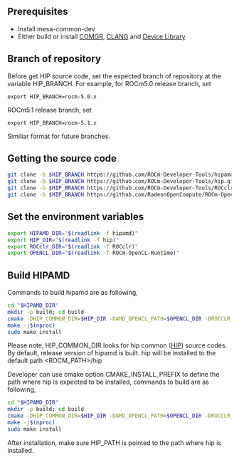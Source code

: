## Prerequisites

-   Install mesa-common-dev
-   Either build or install [COMGR](https://github.com/RadeonOpenCompute/ROCm-CompilerSupport), [CLANG](https://github.com/RadeonOpenCompute/llvm-project) and [Device Library](https://github.com/RadeonOpenCompute/ROCm-Device-Libs)

## Branch of repository

Before get HIP source code, set the expected branch of repository at the variable HIP_BRANCH.
For example, for ROCm5.0 release branch, set
```
export HIP_BRANCH=rocm-5.0.x
```

ROCm5.1 release branch, set
```
export HIP_BRANCH=rocm-5.1.x
```
Similiar format for future branches.

## Getting the source code

```bash
git clone -b $HIP_BRANCH https://github.com/ROCm-Developer-Tools/hipamd.git
git clone -b $HIP_BRANCH https://github.com/ROCm-Developer-Tools/hip.git
git clone -b $HIP_BRANCH https://github.com/ROCm-Developer-Tools/ROCclr.git
git clone -b $HIP_BRANCH https://github.com/RadeonOpenCompute/ROCm-OpenCL-Runtime.git
```

## Set the environment variables

```bash
export HIPAMD_DIR="$(readlink -f hipamd)"
export HIP_DIR="$(readlink -f hip)"
export ROCclr_DIR="$(readlink -f ROCclr)"
export OPENCL_DIR="$(readlink -f ROCm-OpenCL-Runtime)"
```

## Build HIPAMD

Commands to build hipamd are as following,
```bash
cd "$HIPAMD_DIR"
mkdir -p build; cd build
cmake -DHIP_COMMON_DIR=$HIP_DIR -DAMD_OPENCL_PATH=$OPENCL_DIR -DROCCLR_PATH=$ROCCLR_DIR -DCMAKE_PREFIX_PATH="<ROCM_PATH>/" ..
make -j$(nproc)
sudo make install
```

Please note, HIP_COMMON_DIR looks for hip common ([HIP](https://github.com/ROCm-Developer-Tools/HIP/)) source codes.
By default, release version of hipamd is built. hip will be installed to the default path <ROCM_PATH>/hip

Developer can use cmake option CMAKE_INSTALL_PREFIX to define the path where hip is expected to be installed, commands to build are as following,
```bash
cd "$HIPAMD_DIR"
mkdir -p build; cd build
cmake -DHIP_COMMON_DIR=$HIP_DIR -DAMD_OPENCL_PATH=$OPENCL_DIR -DROCCLR_PATH=$ROCCLR_DIR -DCMAKE_PREFIX_PATH="<ROCM_PATH>/" -DCMAKE_INSTALL_PREFIX=$PWD/install ..
make -j$(nproc)
sudo make install
```

After installation, make sure HIP_PATH is pointed to the path where hip is installed.

